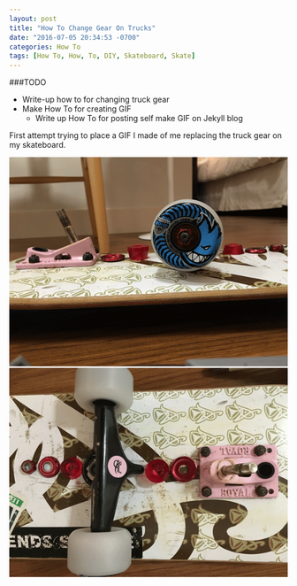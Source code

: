 ```yaml
---
layout: post
title: "How To Change Gear On Trucks"
date: "2016-07-05 20:34:53 -0700"
categories: How To
tags: [How To, How, To, DIY, Skateboard, Skate]
---
```


###TODO
- Write-up how to for changing truck gear
- Make How To for creating GIF
  - Write up How To for posting self make GIF on Jekyll blog

First attempt trying to place a GIF I made of me replacing the truck gear on my skateboard.

![side view of trucks][side view of trucks]
![top view of trucks][top view of trucks]


[side view of trucks]: </images/animations/truck-side-view.gif> "Changing gear from a side view"
[top view of trucks]: </images/animations/truck-top-view.gif> "Changing gear from a side view"
